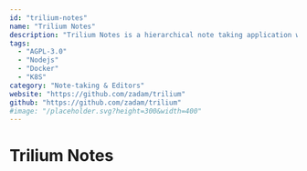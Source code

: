 ```yaml
---
id: "trilium-notes"
name: "Trilium Notes"
description: "Trilium Notes is a hierarchical note taking application with focus on building large personal knowledge bases."
tags:
  - "AGPL-3.0"
  - "Nodejs"
  - "Docker"
  - "K8S"
category: "Note-taking & Editors"
website: "https://github.com/zadam/trilium"
github: "https://github.com/zadam/trilium"
#image: "/placeholder.svg?height=300&width=400"
---
```


# Trilium Notes
